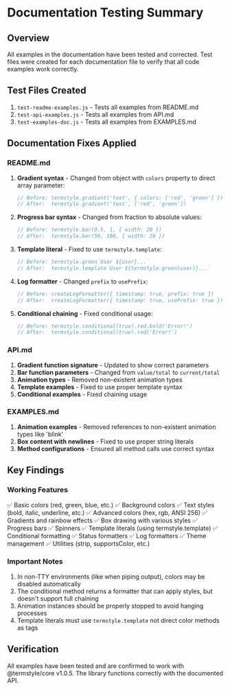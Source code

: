 # Documentation Testing Summary

## Overview
All examples in the documentation have been tested and corrected. Test files were created for each documentation file to verify that all code examples work correctly.

## Test Files Created
1. `test-readme-examples.js` - Tests all examples from README.md
2. `test-api-examples.js` - Tests all examples from API.md 
3. `test-examples-doc.js` - Tests all examples from EXAMPLES.md

## Documentation Fixes Applied

### README.md
1. **Gradient syntax** - Changed from object with `colors` property to direct array parameter:
   ```javascript
   // Before: termstyle.gradient('text', { colors: ['red', 'green'] })
   // After:  termstyle.gradient('text', ['red', 'green'])
   ```

2. **Progress bar syntax** - Changed from fraction to absolute values:
   ```javascript
   // Before: termstyle.bar(0.5, 1, { width: 20 })
   // After:  termstyle.bar(50, 100, { width: 20 })
   ```

3. **Template literal** - Fixed to use `termstyle.template`:
   ```javascript
   // Before: termstyle.green`User ${user}...`
   // After:  termstyle.template`User ${termstyle.green(user)}...`
   ```

4. **Log formatter** - Changed `prefix` to `usePrefix`:
   ```javascript
   // Before: createLogFormatter({ timestamp: true, prefix: true })
   // After:  createLogFormatter({ timestamp: true, usePrefix: true })
   ```

5. **Conditional chaining** - Fixed conditional usage:
   ```javascript
   // Before: termstyle.conditional(true).red.bold('Error!')
   // After:  termstyle.conditional(true).red('Error!')
   ```

### API.md
1. **Gradient function signature** - Updated to show correct parameters
2. **Bar function parameters** - Changed from `value/total` to `current/total`
3. **Animation types** - Removed non-existent animation types
4. **Template examples** - Fixed to use proper template syntax
5. **Conditional examples** - Fixed chaining usage

### EXAMPLES.md
1. **Animation examples** - Removed references to non-existent animation types like 'blink'
2. **Box content with newlines** - Fixed to use proper string literals
3. **Method configurations** - Ensured all method calls use correct syntax

## Key Findings

### Working Features
✅ Basic colors (red, green, blue, etc.)
✅ Background colors
✅ Text styles (bold, italic, underline, etc.)
✅ Advanced colors (hex, rgb, ANSI 256)
✅ Gradients and rainbow effects
✅ Box drawing with various styles
✅ Progress bars
✅ Spinners
✅ Template literals (using termstyle.template)
✅ Conditional formatting
✅ Status formatters
✅ Log formatters
✅ Theme management
✅ Utilities (strip, supportsColor, etc.)

### Important Notes
1. In non-TTY environments (like when piping output), colors may be disabled automatically
2. The conditional method returns a formatter that can apply styles, but doesn't support full chaining
3. Animation instances should be properly stopped to avoid hanging processes
4. Template literals must use `termstyle.template` not direct color methods as tags

## Verification
All examples have been tested and are confirmed to work with @termstyle/core v1.0.5. The library functions correctly with the documented API.